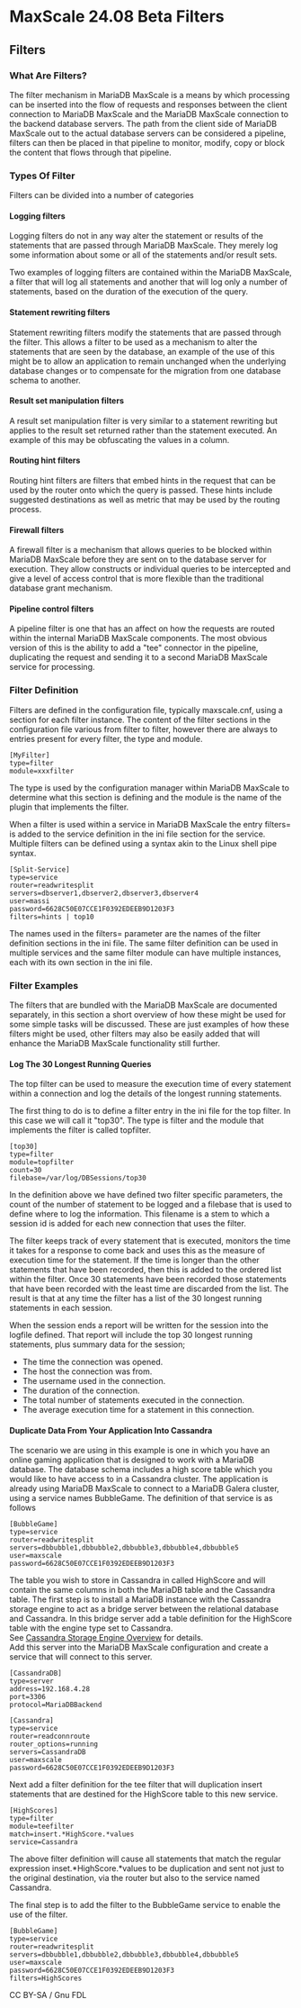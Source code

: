 # MaxScale 24.08 Beta Filters

## Filters

### What Are Filters?

The filter mechanism in MariaDB MaxScale is a means by which processing can be inserted into the flow of requests and responses between the client connection to MariaDB MaxScale and the MariaDB MaxScale connection to the backend database servers. The path from the client side of MariaDB MaxScale out to the actual database servers can be considered a pipeline, filters can then be placed in that pipeline to monitor, modify, copy or block the content that flows through that pipeline.

### Types Of Filter

Filters can be divided into a number of categories

#### Logging filters

Logging filters do not in any way alter the statement or results of the statements that are passed through MariaDB MaxScale. They merely log some information about some or all of the statements and/or result sets.

Two examples of logging filters are contained within the MariaDB MaxScale, a filter that will log all statements and another that will log only a number of statements, based on the duration of the execution of the query.

#### Statement rewriting filters

Statement rewriting filters modify the statements that are passed through the filter. This allows a filter to be used as a mechanism to alter the statements that are seen by the database, an example of the use of this might be to allow an application to remain unchanged when the underlying database changes or to compensate for the migration from one database schema to another.

#### Result set manipulation filters

A result set manipulation filter is very similar to a statement rewriting but applies to the result set returned rather than the statement executed. An example of this may be obfuscating the values in a column.

#### Routing hint filters

Routing hint filters are filters that embed hints in the request that can be used by the router onto which the query is passed. These hints include suggested destinations as well as metric that may be used by the routing process.

#### Firewall filters

A firewall filter is a mechanism that allows queries to be blocked within MariaDB MaxScale before they are sent on to the database server for execution. They allow constructs or individual queries to be intercepted and give a level of access control that is more flexible than the traditional database grant mechanism.

#### Pipeline control filters

A pipeline filter is one that has an affect on how the requests are routed within the internal MariaDB MaxScale components. The most obvious version of this is the ability to add a "tee" connector in the pipeline, duplicating the request and sending it to a second MariaDB MaxScale service for processing.

### Filter Definition

Filters are defined in the configuration file, typically maxscale.cnf, using a section for each filter instance. The content of the filter sections in the configuration file various from filter to filter, however there are always to entries present for every filter, the type and module.

```
[MyFilter]
type=filter
module=xxxfilter
```

The type is used by the configuration manager within MariaDB MaxScale to determine what this section is defining and the module is the name of the plugin that implements the filter.

When a filter is used within a service in MariaDB MaxScale the entry filters= is added to the service definition in the ini file section for the service. Multiple filters can be defined using a syntax akin to the Linux shell pipe syntax.

```
[Split-Service]
type=service
router=readwritesplit
servers=dbserver1,dbserver2,dbserver3,dbserver4
user=massi
password=6628C50E07CCE1F0392EDEEB9D1203F3
filters=hints | top10
```

The names used in the filters= parameter are the names of the filter definition sections in the ini file. The same filter definition can be used in multiple services and the same filter module can have multiple instances, each with its own section in the ini file.

### Filter Examples

The filters that are bundled with the MariaDB MaxScale are documented separately, in this section a short overview of how these might be used for some simple tasks will be discussed. These are just examples of how these filters might be used, other filters may also be easily added that will enhance the MariaDB MaxScale functionality still further.

#### Log The 30 Longest Running Queries

The top filter can be used to measure the execution time of every statement within a connection and log the details of the longest running statements.

The first thing to do is to define a filter entry in the ini file for the top filter. In this case we will call it "top30". The type is filter and the module that implements the filter is called topfilter.

```
[top30]
type=filter
module=topfilter
count=30
filebase=/var/log/DBSessions/top30
```

In the definition above we have defined two filter specific parameters, the count of the number of statement to be logged and a filebase that is used to define where to log the information. This filename is a stem to which a session id is added for each new connection that uses the filter.

The filter keeps track of every statement that is executed, monitors the time it takes for a response to come back and uses this as the measure of execution time for the statement. If the time is longer than the other statements that have been recorded, then this is added to the ordered list within the filter. Once 30 statements have been recorded those statements that have been recorded with the least time are discarded from the list. The result is that at any time the filter has a list of the 30 longest running statements in each session.

When the session ends a report will be written for the session into the logfile defined. That report will include the top 30 longest running statements, plus summary data for the session;

* The time the connection was opened.
* The host the connection was from.
* The username used in the connection.
* The duration of the connection.
* The total number of statements executed in the connection.
* The average execution time for a statement in this connection.

#### Duplicate Data From Your Application Into Cassandra

The scenario we are using in this example is one in which you have an online gaming application that is designed to work with a MariaDB database. The database schema includes a high score table which you would like to have access to in a Cassandra cluster. The application is already using MariaDB MaxScale to connect to a MariaDB Galera cluster, using a service names BubbleGame. The definition of that service is as follows

```
[BubbleGame]
type=service
router=readwritesplit
servers=dbbubble1,dbbubble2,dbbubble3,dbbubble4,dbbubble5
user=maxscale
password=6628C50E07CCE1F0392EDEEB9D1203F3
```

The table you wish to store in Cassandra in called HighScore and will contain the same columns in both the MariaDB table and the Cassandra table. The first step is to install a MariaDB instance with the Cassandra storage engine to act as a bridge server between the relational database and Cassandra. In this bridge server add a table definition for the HighScore table with the engine type set to Cassandra.\
See [Cassandra Storage Engine Overview](https://app.gitbook.com/s/SsmexDFPv2xG2OTyO5yV/reference/storage-engines/legacy-storage-engines/cassandra/cassandra-storage-engine-overview) for details.\
Add this server into the MariaDB MaxScale configuration and create a service that will connect to this server.

```
[CassandraDB]
type=server
address=192.168.4.28
port=3306
protocol=MariaDBBackend

[Cassandra]
type=service
router=readconnroute
router_options=running
servers=CassandraDB
user=maxscale
password=6628C50E07CCE1F0392EDEEB9D1203F3
```

Next add a filter definition for the tee filter that will duplication insert statements that are destined for the HighScore table to this new service.

```
[HighScores]
type=filter
module=teefilter
match=insert.*HighScore.*values
service=Cassandra
```

The above filter definition will cause all statements that match the regular expression inset.\*HighScore.\*values to be duplication and sent not just to the original destination, via the router but also to the service named Cassandra.

The final step is to add the filter to the BubbleGame service to enable the use of the filter.

```
[BubbleGame]
type=service
router=readwritesplit
servers=dbbubble1,dbbubble2,dbbubble3,dbbubble4,dbbubble5
user=maxscale
password=6628C50E07CCE1F0392EDEEB9D1203F3
filters=HighScores
```

CC BY-SA / Gnu FDL
